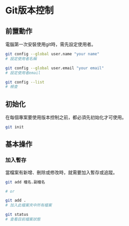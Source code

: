 # Git版本控制

## 前置動作

電腦第一次安裝使用git時，需先設定使用者。

```bash
git config --global user.name "your name"
# 設定使用者名稱

git config --global user.email "your email"
# 設定使用者email

git config --list
# 檢查
```

## 初始化

在每個專案要使用版本控制之前，都必須先初始化才可使用。

```bash
git init
```

## 基本操作

### 加入暫存

當檔案有新增、刪除或修改時，就需要加入暫存或追蹤。

```bash
git add 檔名.副檔名

# or

git add .
# 加入此檔案夾中所有檔案

git status
# 查看目前檔案狀態
```
